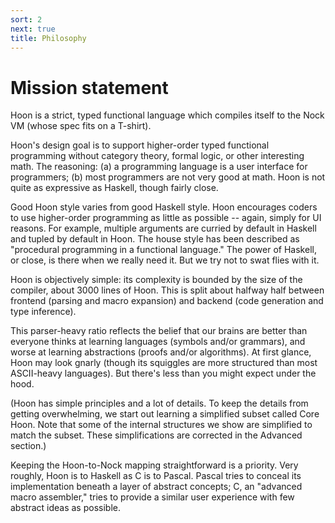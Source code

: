```yaml
---
sort: 2
next: true
title: Philosophy
---
```


# Mission statement

Hoon is a strict, typed functional language which compiles itself
to the Nock VM (whose spec fits on a T-shirt).

Hoon's design goal is to support higher-order typed functional
programming without category theory, formal logic, or other
interesting math.  The reasoning: (a) a programming language is a
user interface for programmers; (b) most programmers are not very
good at math.  Hoon is not quite as expressive as Haskell, though
fairly close.

Good Hoon style varies from good Haskell style.  Hoon encourages
coders to use higher-order programming as little as possible --
again, simply for UI reasons.  For example, multiple arguments
are curried by default in Haskell and tupled by default in Hoon.
The house style has been described as "procedural programming in
a functional language."  The power of Haskell, or close, is there
when we really need it.  But we try not to swat flies with it.

Hoon is objectively simple: its complexity is bounded by the size
of the compiler, about 3000 lines of Hoon.  This is split about
halfway half between frontend (parsing and macro expansion) and
backend (code generation and type inference).

This parser-heavy ratio reflects the belief that our brains are
better than everyone thinks at learning languages (symbols and/or
grammars), and worse at learning abstractions (proofs and/or
algorithms).  At first glance, Hoon may look gnarly (though its
squiggles are more structured than most ASCII-heavy languages).
But there's less than you might expect under the hood.

(Hoon has simple principles and a lot of details.  To keep the
details from getting overwhelming, we start out learning a
simplified subset called Core Hoon.  Note that some of the
internal structures we show are simplified to match the subset.
These simplifications are corrected in the Advanced section.)

Keeping the Hoon-to-Nock mapping straightforward is a priority.
Very roughly, Hoon is to Haskell as C is to Pascal.  Pascal tries
to conceal its implementation beneath a layer of abstract
concepts; C, an "advanced macro assembler," tries to provide a
similar user experience with few abstract ideas as possible.

